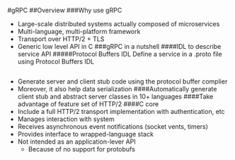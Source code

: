 #gRPC
##Overview
###Why use gRPC
- Large-scale distributed systems actually composed of microservices
- Multi-language, multi-platform framework
- Transport over HTTP/2 + TLS
- Generic low level API in C
###gRPC in a nutshell
####IDL to describe service API
#####Protocol Buffers IDL
Define a service in a .proto file using Protocol Buffers IDL
```angular2html

```
-   Generate server and client stub code using the protocol buffer complier
-   Moreover, it also help data serialization
####Automatically generate client stub and abstract server classes in 10+ languages
####Take advantage of feature set of HTTP/2
####C core
-   Include a full HTTP/2 transport implementation with authentication, etc
-   Manages interaction with system
-   Receives asynchronous event notifications (socket vents, timers)
-   Provides interface to wrapped-language stack
-   Not intended as an application-lever API
    *   Because of no support for protobufs


